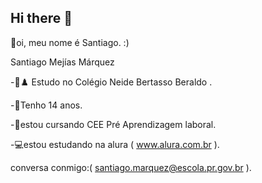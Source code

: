 ## Hi there 👋

🥇oi, meu nome é Santiago. :)

 Santiago Mejías Márquez

-📖♟️ Estudo no Colégio Neide Bertasso Beraldo . 

-🐤Tenho 14 anos.

-📓estou cursando CEE Pré Aprendizagem laboral.

-💻estou estudando na alura ( www.alura.com.br ).

conversa conmigo:( santiago.marquez@escola.pr.gov.br ).
